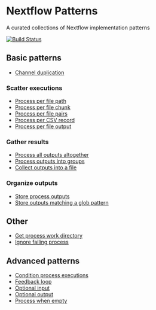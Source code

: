 # Nextflow Patterns

A curated collections of Nextflow implementation patterns  

[![Build Status](https://travis-ci.org/nextflow-io/patterns.svg?branch=master)](https://travis-ci.org/nextflow-io/patterns)

## Basic patterns

* [Channel duplication](channel-duplication)

### Scatter executions

* [Process per file path](process-per-file-path)
* [Process per file chunk](process-per-file-chunk)
* [Process per file pairs](process-per-file-pairs)
* [Process per CSV record](process-per-csv-record)
* [Process per file output](process-per-file-output)

### Gather results

* [Process all outputs altogether](process-collect)
* [Process outputs into groups](process-into-groups)
* [Collect outputs into a file](collect-into-file)

### Organize outputs

* [Store process outputs](publish-process-outputs)
* [Store outputs matching a glob pattern](publish-matching-glob)

## Other
* [Get process work directory](process-get-workdir)
* [Ignore failing process](ignore-failing-process)


## Advanced patterns
* [Condition process executions](conditional-process)
* [Feedback loop](feedback-loop)
* [Optional input](optional-input)
* [Optional output](optional-output)
* [Process when empty](process-when-empty)
